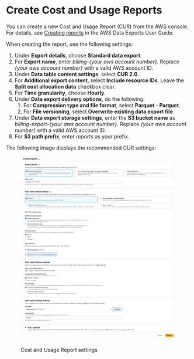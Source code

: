 # Create Cost and Usage Reports

You can create a new Cost and Usage Report (CUR) from the AWS console. For details, see [Creating reports](https://docs.aws.amazon.com/cur/latest/userguide/cur-create.html) in the AWS Data Exports User Guide.

When creating the report, use the following settings:

1. Under **Export details**, choose **Standard data export**.
2. For **Export name**, enter _billing-{your aws account number}_. Replace _{your aws account number}_ with a valid AWS account ID.
3. Under **Data table content settings**, select **CUR 2.0**.
4. For **Additional export content**, select **Include resource IDs**. Leave the **Split cost allocation data** checkbox clear.
5. For **Time granularity**, choose **Hourly**.
6. Under **Data export delivery options**, do the following:
   1. For **Compression type and file format**, select **Parquet - Parquet**.
   2. For **File versioning**, select **Overwrite existing data export file**.
7. Under **Data export storage settings**, enter the **S3 bucket name** as _billing-export-{your aws account number}_. Replace _{your aws account number}_ with a valid AWS account ID.
8. For **S3 path prefix**, enter _reports_ as your prefix.

The following image displays the recommended CUR settings:

<figure><img src="../../../.gitbook/assets/aws_create_export.png" alt=""><figcaption><p>Cost and Usage Report settings</p></figcaption></figure>
